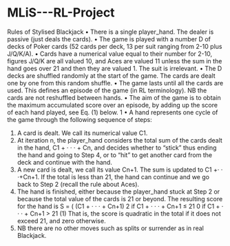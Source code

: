 # MLiS---RL-Project

Rules of Stylised Blackjack
• There is a single player_hand. The dealer is passive (just deals the cards).
• The game is played with a number D of decks of Poker cards (52 cards
per deck, 13 per suit ranging from 2-10 plus J/Q/K/A).
• Cards have a numerical value equal to their number for 2-10, figures
J/Q/K are all valued 10, and Aces are valued 11 unless the sum in the
hand goes over 21 and then they are valued 1. The suit is irrelevant.
• The D decks are shuffled randomly at the start of the game. The cards
are dealt one by one from this random shuffle.
• The game lasts until all the cards are used. This defines an episode of
the game (in RL terminology). NB the cards are not reshuffled between
hands.
• The aim of the game is to obtain the maximum accumulated score over
an episode, by adding up the score of each hand played, see Eq. (1)
below.
1
• A hand represents one cycle of the game through the following sequence
of steps:
1. A card is dealt. We call its numerical value C1.
2. At iteration n, the player_hand considers the total sum of the cards dealt
in the hand, C1 + · · · + Cn, and decides whether to “stick” thus
ending the hand and going to Step 4, or to “hit” to get another
card from the deck and continue with the hand.
3. A new card is dealt, we call its value Cn+1. The sum is updated to
C1 +· · ·+Cn+1. If the total is less than 21, the hand can continue
and we go back to Step 2 (recall the rule about Aces).
4. The hand is finished, either because the player_hand stuck at Step 2 or
because the total value of the cards is 21 or beyond. The resulting
score for the hand is
S =
(
(C1 + · · · + Cn+1)
2
if C1 + · · · + Cn+1 ≤ 21
0 if C1 + · · · + Cn+1 > 21 (1)
That is, the score is quadratic in the total if it does not exceed 21,
and zero otherwise.
5. NB there are no other moves such as splits or surrender as in real
Blackjack.
